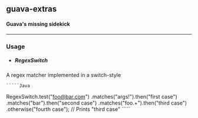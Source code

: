 guava-extras
------------

#### Guava's missing sidekick

---

### Usage

- ##### RegexSwitch
A regex matcher implemented in a switch-style

    `````Java
RegexSwitch.test("foo@bar.com")
        .matches("args!").then("first case")
        .matches("bar").then("second case")
        .matches("foo.+").then("third case")
        .otherwise("fourth case");
// Prints "third case"
    `````

